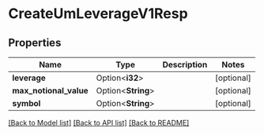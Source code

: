 # CreateUmLeverageV1Resp

## Properties

Name | Type | Description | Notes
------------ | ------------- | ------------- | -------------
**leverage** | Option<**i32**> |  | [optional]
**max_notional_value** | Option<**String**> |  | [optional]
**symbol** | Option<**String**> |  | [optional]

[[Back to Model list]](../README.md#documentation-for-models) [[Back to API list]](../README.md#documentation-for-api-endpoints) [[Back to README]](../README.md)



